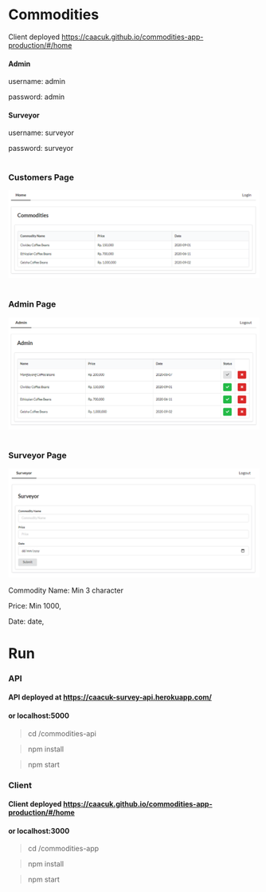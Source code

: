 # Commodities

Client deployed https://caacuk.github.io/commodities-app-production/#/home

#### Admin

username: admin

password: admin

#### Surveyor

username: surveyor

password: surveyor

#

### Customers Page

![commodities](https://github.com/caacuk/commodities/blob/master/screenshots/commodities.PNG?raw=true)

#

### Admin Page

![admin](https://github.com/caacuk/commodities/blob/master/screenshots/admin.PNG?raw=true)

#

### Surveyor Page

![surveyor](https://github.com/caacuk/commodities/blob/master/screenshots/surveyor.PNG?raw=true)

Commodity Name: Min 3 character

Price: Min 1000,

Date: date,


# Run

### API

#### API deployed at https://caacuk-survey-api.herokuapp.com/

#### or localhost:5000

> cd /commodities-api

> npm install

> npm start

### Client

#### Client deployed https://caacuk.github.io/commodities-app-production/#/home

#### or localhost:3000

> cd /commodities-app

> npm install

> npm start
